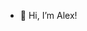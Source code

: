 - 👋 Hi, I’m Alex!


<!---
xyzcv979/xyzcv979 is a ✨ special ✨ repository because its `README.md` (this file) appears on your GitHub profile.
You can click the Preview link to take a look at your changes.
--->
